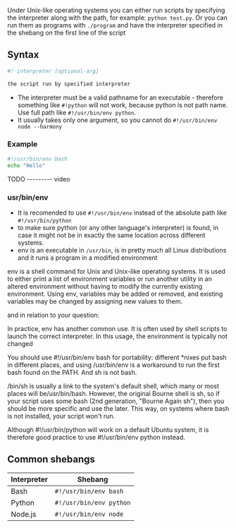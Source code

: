 
Under Unix-like operating systems you can either run scripts by specifying the
interpreter along with the path, for example: `python test.py`. Or you can run them as programs with `./program` and have the interpreter specified in the shebang on the first line of the script

## Syntax

```bash
#! interpreter [optional-arg]

the script run by specified interpreter
```

- The interpreter must be a valid pathname for an executable - therefore something like `#!python` will not work, because python is not path name. Use full path like `#!/usr/bin/env python`.
- It usually takes only one argument, so you cannot do `#!/usr/bin/env node --harmony`

### Example

```bash
#!/usr/bin/env bash
echo "Hello"
```

TODO --------- video

### usr/bin/env

- It is recomended to use `#!/usr/bin/env` instead of the absolute path like `#!/usr/bin/python`
- to make sure python (or any other language's interpreter) is found, in case it might not be in exactly the same location across different systems.
- env is an executable in `/usr/bin`, is in pretty much all Linux distributions and it
    runs a program in a modified environment


env is a shell command for Unix and Unix-like operating systems. It is used to either print a list of environment variables or run another utility in an altered environment without having to modify the currently existing environment. Using env, variables may be added or removed, and existing variables may be changed by assigning new values to them.

and in relation to your question:

In practice, env has another common use. It is often used by shell scripts to launch the correct interpreter. In this usage, the environment is typically not changed


You should use #!/usr/bin/env bash for portability: different *nixes put bash in different places, and using /usr/bin/env is a workaround to run the first bash found on the PATH. And sh is not bash.

/bin/sh is usually a link to the system's default shell, which many or most places will be/usr/bin/bash. However, the original Bourne shell is sh, so if your script uses some bash (2nd generation, "Bourne Again sh"), then you should be more specific and use the later. This way, on systems where bash is not installed, your script won't run.


Although #!/usr/bin/python will work on a default Ubuntu system, it is therefore good practice to use  #!/usr/bin/env python instead.

## Common shebangs

| Interpreter | Shebang                 |
| ----------- | ----------------------- |
| Bash        | `#!/usr/bin/env bash`   |
| Python      | `#!/usr/bin/env python` |
| Node.js     | `#!/usr/bin/env node`   |
